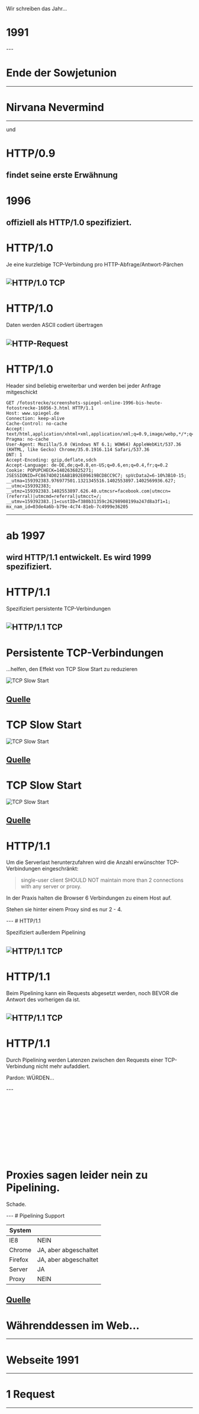 <!-- .slide: data-background="images/backgrounds/shutterstock_197424404.jpg" data-state="inverted" -->

Wir schreiben das Jahr...

<h1 class="fragment">1991</h1>
---
<!-- .slide: data-background="images/backgrounds/shutterstock_147916586.jpg" data-state="inverted" -->

# Ende der Sowjetunion
---
<!-- .slide: data-background="images/backgrounds/nevermind.jpg" data-state="inverted" -->

# Nirvana Nevermind
---
<!-- .slide: data-background="images/backgrounds/1280px-Tim_Berners-Lee_CP_2.jpg" data-state="inverted faded grayscaled" -->

und

# HTTP/0.9

findet seine erste Erwähnung
---
<!-- .slide: data-background="images/backgrounds/shutterstock_4021051.jpg" data-state="inverted faded" -->

# 1996

offiziell als HTTP/1.0 spezifiziert.
---
# HTTP/1.0

Je eine kurzlebige TCP-Verbindung pro HTTP-Abfrage/Antwort-Pärchen

![HTTP/1.0 TCP](images/HTTP-1.0-TCP.png)
---
# HTTP/1.0

Daten werden ASCII codiert übertragen

![HTTP-Request](images/HTTP-Request.png)
---
# HTTP/1.0
<!-- .slide: data-background="images/backgrounds/shutterstock_4021051.jpg" data-state="inverted faded" -->

Header sind beliebig erweiterbar und werden bei jeder Anfrage mitgeschickt

```
GET /fotostrecke/screenshots-spiegel-online-1996-bis-heute-fotostrecke-16056-3.html HTTP/1.1
Host: www.spiegel.de
Connection: keep-alive
Cache-Control: no-cache
Accept: text/html,application/xhtml+xml,application/xml;q=0.9,image/webp,*/*;q=0.8
Pragma: no-cache
User-Agent: Mozilla/5.0 (Windows NT 6.1; WOW64) AppleWebKit/537.36 (KHTML, like Gecko) Chrome/35.0.1916.114 Safari/537.36
DNT: 1
Accept-Encoding: gzip,deflate,sdch
Accept-Language: de-DE,de;q=0.8,en-US;q=0.6,en;q=0.4,fr;q=0.2
Cookie: POPUPCHECK=1402636825271; JSESSIONID=FC8674D0216AB1B92E09619BCD8CC9C7; spVcData2=6-10%3B10-15; __utma=159392383.976977501.1321345516.1402553897.1402569936.627; __utmc=159392383; __utmz=159392383.1402553897.626.40.utmcsr=facebook.com|utmccn=(referral)|utmcmd=referral|utmcct=/; __utmv=159392383.|1=custID=f380b31359c26298908199a247d8a3f1=1; mx_nam_id=03de4a6b-b79e-4c74-81eb-7c4999e36205
 ```
---
<!-- .slide: data-background="images/backgrounds/shutterstock_4021051.jpg" data-state="inverted faded" -->

# ab 1997

wird HTTP/1.1 entwickelt. Es wird 1999 spezifiziert.
---
# HTTP/1.1

Spezifiziert persistente TCP-Verbindungen

![HTTP/1.1 TCP](images/HTTP-1.1-TCP.png)
---
# Persistente TCP-Verbindungen

...helfen, den Effekt von TCP Slow Start zu reduzieren

![TCP Slow Start](images/tcp_slow_start.png)

[Quelle](https://libosong.appspot.com/spdy/index.html#20)
---
# TCP Slow Start

![TCP Slow Start](images/slow_start_graph.png)

[Quelle](http://packetlife.net/blog/2011/jul/5/tcp-slow-start/)
---
# TCP Slow Start

![TCP Slow Start](images/tcp_slow_start_request.png)

[Quelle](https://libosong.appspot.com/spdy/index.html#21)
---
# HTTP/1.1

Um die Serverlast herunterzufahren wird die Anzahl erwünschter TCP-Verbindungen eingeschränkt:

> single-user client SHOULD NOT maintain more than 2 connections with any server or proxy.

In der Praxis halten die Browser 6 Verbindungen zu einem Host auf.

<p class="fragment">Stehen sie hinter einem Proxy sind es nur 2 - 4.</p>
---
# HTTP/1.1

Spezifiziert außerdem Pipelining

![HTTP/1.1 TCP](images/HTTP-1.1-TCP-Pipelining.png)
---
# HTTP/1.1

Beim Pipelining kann ein Requests abgesetzt werden, noch BEVOR die Antwort des vorherigen da ist.

![HTTP/1.1 TCP](images/HTTP-1.1-TCP-Pipelining-2.png)
---
# HTTP/1.1

Durch Pipelining werden Latenzen zwischen den Requests einer TCP-Verbindung nicht mehr aufaddiert.

<p class="fragment">Pardon: WÜRDEN...</p>
---
<!-- .slide: data-background="images/reactions/tumblr_lbdnzkTGkq1qe0eclo1_r1_500.gif" data-state="inverted" -->

<br><br><br><br>
<br><br><br><br>
<br>
# Proxies sagen leider nein zu Pipelining.

<p class="fragment">Schade.</p>
---
# Pipelining Support

| System  |                                   |
|---------|-----------------------------------|
| IE8     | NEIN                              |
| Chrome  | JA, aber abgeschaltet             |
| Firefox | JA, aber abgeschaltet             |
| Server  | JA                                |
| Proxy   | NEIN                              |

[Quelle](https://libosong.appspot.com/spdy/index.html#17)
---
<!-- .slide: data-background="images/backgrounds/shutterstock_197553677.jpg" data-state="inverted" -->

# Währenddessen im Web...
---
<!-- .slide: data-background="images/backgrounds/website-1991.png" data-state="inverted" -->

# Webseite 1991
---
<!-- .slide: data-background="images/backgrounds/website-1991.png" data-state="inverted faded" -->

# 1 Request
---
<!-- .slide: data-background="images/reactions/tumblr_inline_my8bn7Af5g1raprkq.gif" data-state="inverted" -->

<br><br><br><br>
<br><br><br><br>
# Seite schnell, alles smooth, macht Spaß!
---
<!-- .slide: data-background="images/backgrounds/website-1996.png" data-state="inverted" -->

# Webseite 1996
---
<!-- .slide: data-background="images/backgrounds/website-1996.png" data-state="inverted faded" -->

# 7 Requests
---
<!-- .slide: data-background="images/reactions/tumblr_inline_my8bn7Af5g1raprkq.gif" data-state="inverted" -->

<br><br><br><br>
<br><br><br><br>
# Alles okay!
---
<!-- .slide: data-background="images/backgrounds/website-1998.png" data-state="inverted" -->

# Webseite 1998
---
<!-- .slide: data-background="images/backgrounds/website-1998.png" data-state="inverted faded" -->

# 85 Requests
---
<!-- .slide: data-background="images/reactions/r4lKi9i.gif" data-state="inverted" -->

<br><br><br><br>
<br><br><br><br>
# Ähm... 85 Requests?
---
<!-- .slide: data-background="images/backgrounds/website-2014.png" data-state="inverted" -->

# Webseite heute
---
<!-- .slide: data-background="images/backgrounds/website-2014.png" data-state="inverted faded" -->

# 172 Requests
<h1 class="fragment">(ohne Werbung)</h1>

---
<!-- .slide: data-background="images/reactions/OaR0Y38.gif" data-state="inverted" -->

<br><br><br><br>
<br><br><br><br>
# 172 Requests? WTF-Copter!
---
# 1995 - heute

![HTTP Archive Trends](images/HTTP-Archive-Trends-Total-Size.png)

HTTP Requests: von 74 auf 96
---
<!-- .slide: data-background="images/ecommerce-loadingtime.png" data-state="inverted" -->

<br><br><br><br><br>
<br><br><br><br><br>
<br><br><br><br>
[Quelle](http://blog.radware.com/applicationdelivery/applicationaccelerationoptimization/2014/04/report-state-of-the-union-for-ecommerce-web-performance-spring-2014/)
---
<!-- .slide: data-background="images/backgrounds/shutterstock_195671744.jpg" data-state="inverted" -->

# Breitband to the Rescue?
---
# Nope!

![Bandwidth Benefits](images/Bandwidth-Benefits.png)

[Quelle](https://docs.google.com/a/chromium.org/viewer?a=v&pid=sites&srcid=Y2hyb21pdW0ub3JnfGRldnxneDoxMzcyOWI1N2I4YzI3NzE2)
---

> An increase from 5Mbps to 10Mbps results in a disappointing 5% improvement in page load times.

[Google](https://docs.google.com/a/chromium.org/viewer?a=v&pid=sites&srcid=Y2hyb21pdW0ub3JnfGRldnxneDoxMzcyOWI1N2I4YzI3NzE2)

---

# Problem Nr. 1: Latenzen!

---

# Latenz durch Distanz

| innerhalb Deutschlands | < 50 ms       |
|------------------------|---------------|
| USA                    | 100–150 ms    |
| Fernost                | bis zu 300 ms |

---

# Latenz durch Technologie

| 100BaseT-Ethernet      | 1 ms        |
|------------------------|-------------|
| WLAN 802.11b           | 10 ms       |
| Kabel allgemein        | 10 ms       |
| DSL-6000 ohne Fastpath | 40 ms       |
| DSL-2000 ohne Fastpath | 55 ms       |
| ISDN                   | 200 ms      |
| UMTS                   | 300–400 ms  |
| GPRS                   | 700–1000 ms |

---

# Blockade durch serverseitige Verarbeitung

Zeitverlust abhängig von Servergeschwindigkeit

---

# Einwirkung von Latenzen: ...

---

<video data-autoplay class="stretch" loop src="images/Bandbreite%20low.mp4"></video>

---

| Abschnitt        | Zeitverlust |
|------------------|-------------|
| Latenz           | 90 ms       |
| Übertragungszeit | 135 ms      |
| Wartezeit Server | 45 ms       |
| **Gesamtzeit**   | **270 ms**  |

---

# Effekt von 3-facher Bandbreite: ...

---

<video data-autoplay class="stretch" loop src="images/Bandbreite%20low%20and%20high.mp4"></video>

---

| Abschnitt        | 1x Bandbreite | 3x Bandbreite |
|------------------|---------------|---------------|
| Latenz           | 90 ms         | 90 ms         |
| Übertragungszeit | <span style="color: #FF6666">135 ms</span>        | <span style="color: #66FF99">45 ms</span>         |
| Wartezeit Server | 45 ms         | 45 ms         |
| Gesamtzeit       | <span style="color: #FF6666">270 ms</span>        | <span style="color: #66FF99">180 ms</span>         |

---

<!-- .slide: data-background="images/backgrounds/shutterstock_4021051.jpg" data-state="inverted" -->

# Problem Nr. 2: HTTP/1.x!

---
# Geringe Parallelisierbarkeit

![Bandwidth Benefits](images/HTTP-Blockade.png)

Browser machen nur 6 parallele TCP-Verbindungen auf.

<p class="fragment">(bzw. 2 - 4 hinter einem Proxy)</p>

<p class="fragment">Das Ergebnis: Aufaddieren von Latenzen</p>
---
# Ungenutzte Wartezeiten

![Bandwidth Benefits](images/HTTP-Latencies.png)

Requests müssen in Reihe abgearbeitet werden.

Pipelining würde da helfen.

<p class="fragment">Auch ein Problem: Das &quot;First in Line Blocking&quot;<p>
---
# Kein Abbruchmechanismus

Sind alle TCP-Verbindungen mit Anfragen belegt, kann sich der Browser vorerst nicht mehr umentscheiden.

<p class="fragment">Blöd, wenn der Browser genau dann das `<script>`-Tag im Fuß der Seite findet.</p>
---
# Aufgeblasene Header

Das ständige Mitsenden der Header führt zu langsameren Anfragen.

<p class="fragment">Ein durchschnittlicher Header liegt bei 600 Bytes.</p>

<p class="fragment">Der SPON Header mit samt Cookie kommt z.B. auf knapp 1 KB.</p>

<p class="fragment">Übertragungszeit bei einem 1 MBit/s Upstream: 10 ms pro Request.</p>
---
<!-- .slide: data-background="images/reactions/tumblr_inline_mmrb6wlC0g1qz4rgp.gif" data-state="inverted" -->

<br><br><br><br>
<br><br><br><br>
# Was tun wir bisher dagegen?
---
<!-- .slide: data-background="images/backgrounds/shutterstock_4021051.jpg" data-state="inverted faded" -->

# Concatenieren

```js
grunt.initConfig({
  concat: {
    options: {
      separator: ';',
    },
    dist: {
      src: ['src/intro.js', 'src/project.js', 'src/outro.js'],
      dest: 'dist/built.js',
    },
  },
});
```
---
<!-- .slide: data-background="images/old_structure_resized.png" data-state="inverted faded" -->

# Bitmap-Spriting

```js
grunt.initConfig({
    sprite:{
      all: {
        src: 'path/to/your/sprites/*.png',
        destImg: 'destination/of/spritesheet.png',
        destCSS: 'destination/of/sprites.css'
      }
    }
  });
```
---
<!-- .slide: data-background="images/1351212646_ap_icons_white_social.png" data-state="inverted faded" -->

# SVG-Spriting

```html
<svg viewBox="0 0 100 100">
   <use xlink:href="defs.svg#icon-1"></use>
</svg>
```
---
<!-- .slide: data-background="images/icomoon.png" data-state="inverted faded" -->

# Icon Fonts verwenden
---
<!-- .slide: data-background="images/datauri.png" data-state="inverted" -->

# Ressourcen via Data-URIs inlinen
<br><br><br><br>
---
<!-- .slide: data-background="images/huey_pushed_vietnam.jpg" data-state="inverted faded" -->

# Nachteil:

Ändert sich ein Fragment aus diesen Datei-Paketen, muss alles neu übertragen werden.
---
<!-- .slide: data-background="images/backgrounds/shutterstock_201459827.png" data-state="inverted faded" -->

# Desweiteren: Ressourcen über mehrere Hosts verteilen

<p class="fragment">&quot;Domain Sharding&quot;</p>

<ul>
	<li class="fragment">Jeder Extra-Host ermöglicht 6 zusätzliche TCP-Verbindungen</li>
	<li class="fragment">Cookie-Header werden nur noch an den Haupt-Host gesendet</li>
</ul>
---
<!-- .slide: data-background="images/backgrounds/shutterstock_201459827.png" data-state="inverted faded" -->

# Nachteile:

Jeder zusätzliche Host muss per DNS-Abfrage aufgelöst werden.
<p class="fragment">Jeder zusätzliche Host muss durch die TCP Slow Start Phase.</p>
<p class="fragment">Ab 4 Hosts dreht sich der Vorteil ins Negative um.</p>
---
<!-- .slide: data-background="images/reactions/tumblr_inline_n1h1w9xP6K1raprkq.gif" data-state="inverted" -->

<br><br><br><br>
<br><br><br><br>
# Puh, was für ein Aufwand!
---
<!-- .slide: data-background="images/reactions/SJxHr.gif" data-state="inverted" -->

<br><br><br><br>
<br><br><br><br>
# Enter HTTP/2, aka SPDY!
---
# HTTP/2
<!-- .slide: data-background="images/backgrounds/1761049_o.gif" data-state="inverted" -->

Daten werden binär codiert übertragen.

<ul>
	<li class="fragment">Effizienter zu parsen</li>
	<li class="fragment">Kompakter</li>
	<li class="fragment">Weniger fehleranfällig</li>
</ul>
---
# HTTP/2
<!-- .slide: data-background="images/backgrounds/1761049_o.gif" data-state="inverted" -->

> textual protocols like HTTP/1.x [...] often have a number of affordances to “help” with things like whitespace handling, capitalisation, line endings, blank links and so on.

[Quelle](http://http2.github.io/faq/#why-is-http2-binary)
---
# HTTP/2

Headerdaten werden nur einmal zwischen den Parteien ausgetauscht. Sie gelten fortan für alle nachfolgenden Requests automatisch.

<p class="fragment">Wenn sich Header-Abschnitte später ändern, werden nur diese Teile neu übertragen (z.B. nach einem Login).</p>
---
# HTTP/2

Headerdaten werden komprimiert.

> Google observed an ~88% reduction in the size of request headers and an ~85% reduction in the size of response headers after enabling compression. This amounted to a saving of between 45 and 1142 ms in the overall page load time.

[Quelle](http://blog.teamtreehouse.com/making-the-web-faster-with-spdy)
---
# HTTP/2

[Tests der University of Delaware](http://www.eecis.udel.edu/~amer/PEL/poc/pdf/SPDY-Fan.pdf):

| Request headers | 1st         | 2nd        |
|-----------------|-------------|------------|
| HTTP Request    | 686.2       | 636.4      |
| SPDY Request    | 379.4 (55%) | 68.6 (10%) |

| Response headers | 1st         | 2nd        |
|------------------|-------------|------------|
| HTTP Response    | 444.6       | 418.7      |
| SPDY Response    | 202.0 (45%) | 69.2 (17%) |
---
<!-- .slide: data-background="images/backgrounds/shutterstock_200991887_B.jpg" data-state="inverted faded" -->

# HTTP/2

Es wird nur eine einzelne TCP-Verbindung zu jedem Host geöffnet.

<p class="fragment">Alle Übertragungsfragmente werden in diesen einen Datenstrom hineingewoben<span class="fragment"> (gemultiplexed)</span></p>

<p class="fragment">Es handelt sich also um ein automatisches Spriting/Concatenieren auf Protokollebene!</p>
---
<!-- .slide: data-background="images/HTTP-1.0-vs-SPDY.png" data-state="inverted" -->
<br><br><br><br><br><br><br><br><br><br><br><br><br><br>
[Quelle](http://de.slideshare.net/AndyDavies/are-todays-good-practices-tomorrows-performance-antipatterns-28286548#)
---
# Der Vergleich

<video data-autoplay class="stretch" loop src="images/mod_spdy%20World%20Flags%20Demo.mp4"></video>

---
<!-- .slide: data-background="images/backgrounds/shutterstock_199661090_b.jpg" data-state="inverted" -->

<br><br><br><br>

## Prioritized Streams

HTTP/2 kann das Mischverhältnis der in seinen Datenstrom gewobenen Daten zu jeder Zeit verändern und an neue Gegebenheiten anpassen.

<p class="fragment">Auch kann die Übertragung einer angefangenen Datei komplett gestoppt und verworfen werden.</p>
---
<!-- .slide: data-background="images/backgrounds/shutterstock_199661090_b.jpg" data-state="inverted" -->

<br><br><br><br>

## Prioritized Streams

Der Browser kann so Ressourcen mit verschiedenen Prios anfordern:

<ul>
	<li class="fragment">Hoch: Hauptdokument & Frames</li>
	<li class="fragment">Mittel: JavaScript, CSS und Fonts</li>
	<li class="fragment">Niedrig: `<link rel="subresource">`, `<video>`, `<audio>`, `<object>` und AJAX-Calls</li>
	<li class="fragment">Sehr niedrig: Bilder, Favicon</li>
</ul>
---
<!-- .slide: data-background="images/backgrounds/shutterstock_199661090_b.jpg" data-state="inverted" -->

<br><br><br><br>

## Prioritized Streams

Ebenso kann der Server Ressourcen, die er für relevant hält, mit höherer Priorität durch die Leitung drücken.

<p class="fragment">Das nennt sich dann "Server Push".</p>
---
## Server Push

Von 640 Bildfragmenten werden zuerst die des Schriftzugs Übertragen:

<video data-autoplay class="stretch" loop src="images/server-push.mp4"></video>
<!-- <iframe width="420" height="315" src="//www.youtube.com/embed/4Ai_rrhM8gA" frameborder="0" allowfullscreen></iframe> -->
---
<!-- .slide: data-background="images/backgrounds/shutterstock_201625775_b.jpg" data-state="inverted faded" -->

# HTTP/2

ist bestandskompatibel und vollkommen transparent.

<p class="fragment">HTTP/2 wird grundsätzlich SSL-verschlüsselt verpackt, damit keine Übermittlungsstelle und auch kein Proxy etwas kaputt macht.</p>

<p class="fragment">(um zu vermeiden, was mit HTTP-Pipelining passiert ist)</p>
---
<!-- .slide: data-background="images/backgrounds/shutterstock_201625775_b.jpg" data-state="inverted faded" -->

# HTTP/2

Zudem wird die SSL-Handshake-Phase genutzt, um sich gegenseitig über HTTP/2-Fähigkeiten zu informieren.
---
Eine Aushandlung via unverschlüsseltem HTTP ist möglich:
```
GET /page HTTP/1.1
Host: server.example.com
Connection: Upgrade, HTTP2-Settings
Upgrade: HTTP/2.0
HTTP2-Settings: (SETTINGS payload in Base64)
```
Gegenstelle kann kein HTTP/2:
```
HTTP/1.1 200 OK 3
Content-length: 243
Content-type: text/html
(... HTTP 1.1 response ...)
```
Gegenstelle kann HTTP/2:
```
HTTP/1.1 101 Switching Protocols 4
Connection: Upgrade
Upgrade: HTTP/2.0
(... HTTP 2.0 response ...)
```
<p class="fragment">(Anwendungsszenario: Server-zu-Server-Kommunikation)</p>
---
<!-- .slide: data-background="images/backgrounds/shutterstock_334616300.jpg" data-state="inverted faded" -->

# Serverseitige Vorteile

> SPDY clients consume one Apache worker instead of six

[Quelle](http://www.neotys.com/blog/performance-of-spdy-enabled-web-servers/)
---
<!-- .slide: data-background="images/backgrounds/shutterstock_334616300.jpg" data-state="inverted faded" -->

# Benchmark

> Ramp-up from 1 to 1000 users for 20 minutes.<br>1 page call, wait for 5s, restart.

[Quelle](http://www.neotys.com/blog/performance-of-spdy-enabled-web-servers/)
---
<!-- .slide: data-state="smaller" -->

# Ergebnisse

|                                                         | HTTP                                     | HTTPS                                    |SPDY                                     |
|---------------------------------------------------------|------------------------------------------|------------------------------------------|-----------------------------------------|
| Max. pages/s                                            | 16.3 @ 120 users                         | 15.9 @ 120 users                         | 98 @ 777 users                          |
| Response @ 100 users                                    | 1.1s                                     | 1.3s                                     | 1.1s                                    |
| Response @ 120 users                                    | 1.4 s                                    | 1.5s                                     | 1.1s                                    |
| Response @ 200 users                                    | 7.1s                                     | 7.8s                                     | 1.1s                                    |
| Response @ 777 users                                    | 70.2s                                    | 72s                                      | 2.7s                                    |
| First error                                             | 405 Users                                | 225 Users                                | 884 Users                               |

---
# Speicherverbrauch

| System Memory | 01:00    | 02:00    | Diff = Consumed              |
|---------------|----------|----------|------------------------------|
| HTTP          | 3,357 MB | 3,416 MB | 59 MB                        |
| HTTPS         | 3,500 MB | 3,579 MB | 79 MB                        |
| SPDY          | 3,607 MB | 3,631 MB | 24 MB                        |

---
# CPU Idle-Time

![CPU Idle Times](images/spdy-linux-cpu-idle.png)

(weniger ist besser)

---
#  SPDY Support Desktop

| ![Chrome](images/browserlogos/chrome.png) | ![Safari](images/browserlogos/safari.png) | ![Firefox](images/browserlogos/firefox.png) | ![IE](images/browserlogos/ie.png) | ![Edge](images/browserlogos/edge.png) |
| ------------- | ------------- | ------------- | ------------- | ------------- | ------------- |
| &#10004; | 8+ | &#10004; | 11+* | &#10008;

*= nur IE11 auf Windows 8+

[Can I Use](http://caniuse.com/spdy)
---
# SPDY Support Mobile

| ![Android](images/browserlogos/android.png) | ![Chrome](images/browserlogos/chrome.png) | ![Safari](images/browserlogos/ios.png) | ![Firefox](images/browserlogos/firefox.png) | ![IE](images/browserlogos/ie.png) |
| ------------- | ------------- | ------------- | ------------- | ------------- |
| 3+ | &#10004; | 8+ | &#10004; | 11+ (WP8.1) |

[Can I Use](http://caniuse.com/spdy)
---
<!-- .slide: data-background="images/Caniuse-SPDY.png" data-state="inverted" -->

# Weltweit: 
# 79.33% SPDY Support
---
<!-- .slide: data-background="images/Caniuse-SPDY.png" data-state="inverted" -->

# Deutschland: 
# 92.07% SPDY Support
---
#  HTTP/2 Support Desktop

| ![Chrome](images/browserlogos/chrome.png) | ![Safari](images/browserlogos/safari.png) | ![Firefox](images/browserlogos/firefox.png) | ![IE](images/browserlogos/ie.png) | ![Edge](images/browserlogos/edge.png) |
| ------------- | ------------- | ------------- | ------------- | ------------- | ------------- |
| &#10004; | 9+ | &#10004; | 11* | &#10004;

*= nur IE11 auf Windows 10

[Can I Use](http://caniuse.com/http2)
---
# HTTP/2 Support Mobile

| ![Android](images/browserlogos/android.png) | ![Chrome](images/browserlogos/chrome.png) | ![Safari](images/browserlogos/ios.png) | ![Firefox](images/browserlogos/firefox.png) | ![IE](images/browserlogos/ie.png) |
| ------------- | ------------- | ------------- | ------------- | ------------- |
| &#10008; | &#10004; | 9.1+ | &#10004; | 11+ (WP8.1) |

[Can I Use](http://caniuse.com/http2)
---
<!-- .slide: data-background="images/Caniuse-HTTP2.png" data-state="inverted" -->

# Weltweit: 
# 67.89% HTTP/2 Support
---
<!-- .slide: data-background="images/Caniuse-HTTP2.png" data-state="inverted" -->

# Deutschland: 
# 81.87% HTTP/2 Support
---
# Serverseitige Unterstützung

* [mod_spdy](https://developers.google.com/speed/spdy/mod_spdy/) für Apache
* [mod_h2](https://github.com/icing/mod_h2) für Apache (ab 2.4.17 integriert)
* [ngx_http_spdy_module](http://nginx.org/en/docs/http/ngx_http_spdy_module.html) für NGINX
* HTTP/2 in NGINX Plus R7 integriert
* [Eingebautes SPDY](http://wiki.eclipse.org/Jetty/Feature/SPDY) in Jetty (ab 7.6.2)
* SPDY in OpenLiteSpeed integriert (ab 1.2.7)
* HTTP/2 in IIS auf Windows 10 und Windows Server 2016 integriert

---
<!-- .slide: data-background="images/backgrounds/5261568726_d51149d62c_b.jpg" data-state="inverted faded" -->

# Seiten, die HTTP/2 bzw. SPDY nutzen

* Google
* Yahoo
* Facebook
* Twitter
* WordPress.com
* Cloudflare CDN
* MaxCDN
* Synology

---
<!-- .slide: data-background="images/reactions/tumblr_inline_mxzcnayKCb1raprkq.gif" data-state="inverted" -->

<br><br><br><br>
<br><br><br><br>
# Handlungsanweisungen
---
<!-- .slide: data-background="images/backgrounds/shutterstock_156956813_b.jpg" data-state="inverted faded" -->

<br><br><br><br>
<br><br><br><br>
<br><br><br>
# Ab jetzt HTTP/2 nutzen!
<p class="fragment">(ggf. erst mit SPDY einsteigen, später auf HTTP/2 umstellen)</p>
---
<!-- .slide: data-background="images/backgrounds/shutterstock_201459827.png" data-state="inverted faded" -->

# Domain-Sharding vermeiden!

Es bringt uns keinerlei Vorteile mehr.

<p class="fragment">(stattdessen erzeugt es nur überflüssige DNS-Lookups)</p>

<p class="fragment">Außerdem: Ein einzelner Host kann die Ressourcen-Priorisierung besser verwalten.</p>

<p class="fragment">[Den Einsatz von CDNs neu abwägen](https://thethemefoundry.com/blog/why-we-dont-use-a-cdn-spdy-ssl/).</p>
---
<!-- .slide: data-background="images/backgrounds/shutterstock_4021051.jpg" data-state="inverted faded" -->

# Spriting und Concatenieren absolut vermeiden!

<p class="fragment">Stattdessen: Zusehen, ob man seine Dateien nicht automatisiert noch kleiner bekommt!</p>

<p class="fragment">(verrückt, oder?)</p>

<p class="fragment">(Aber so kommen wir nah an das Konzept von Delta-Updates heran)</p>
---
# Server Push aktivieren

Server Push für alle kritischen Ressourcen konfigurieren:

z.B. in Apache via Header-Directive:

```
X-Associated-Content: "/foo.css":1,"/bar.js":1,"/baz.js":1
```

(Prio 0 = Hoch, Prio 7 = Niedrig)
---
<!-- .slide: data-background="images/backgrounds/xp.jpg" data-state="inverted faded" -->

# Legacy Browser?

Was tun, wenn man gleichzeitig viele alte Clients bedienen muss?
---
# Apaches mod_pagespeed

```
# Disable concatenation for SPDY/HTTP 2.0 clients
<ModPagespeedIf spdy>
  ModPagespeedDisableFilters combine_css,combine_javascript
</ModPagespeedIf>

# Shard assets for HTTP 1.x clients only
<ModPagespeedIf !spdy>
  ModPagespeedShardDomain www.site.com s1.site.com,s2.site.com
</ModPagespeedIf>
```
---
<!-- .slide: data-background="images/reactions/tumblr_mnj888Jab71s6z99jo1_500.gif" data-state="inverted" -->

<br><br><br><br>
<br><br><br><br>
<br><br>
# Profit!
---
# Weiterführende Literatur

* [HTTP/2 Frequently Asked Questions](http://http2.github.io/faq/)
* [High Performance Networking](http://chimera.labs.oreilly.com/books/1230000000545/ch12.html#HTTP2_UPGRADE)
* [Making The Web Faster With SPDY](http://blog.teamtreehouse.com/making-the-web-faster-with-spdy)
* [SPDYCheck.org](http://spdycheck.org/)
* [Evaluating the Performance of SPDY-enabled Web Servers](http://www.neotys.com/blog/performance-of-spdy-enabled-web-servers/)